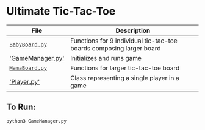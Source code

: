 # Ultimate Tic-Tac-Toe


File | Description
----|----
[`BabyBoard.py`](BabyBoard.py)| Functions for 9 individual tic-tac-toe boards composing larger board
['GameManager.py'](GameManager.py) | Initializes and runs game
[`MamaBoard.py`](MamaBoard.py)| Functions for larger tic-tac-toe board
['Player.py'](Player.py) | Class representing a single player in a game

## To Run:

```
python3 GameManager.py
```

